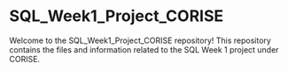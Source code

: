 # SQL_Week1_Project_CORISE
Welcome to the SQL_Week1_Project_CORISE repository! This repository contains the files and information related to the SQL Week 1 project under CORISE.

